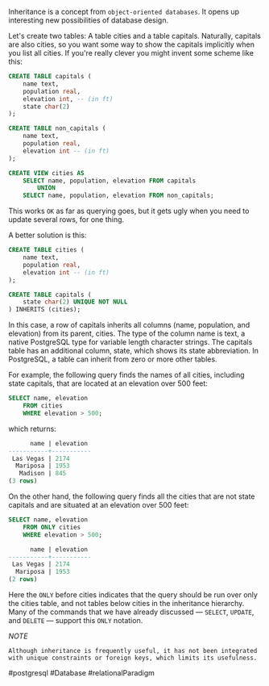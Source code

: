Inheritance is a concept from `object-oriented databases`. It opens up interesting new possibilities of database design.

Let's create two tables: A table cities and a table capitals. Naturally, capitals are also cities, so you want some way to show the capitals implicitly when you list all cities. If you're really clever you might invent some scheme like this:

```SQL
CREATE TABLE capitals (
	name text,
	population real,
	elevation int, -- (in ft)
	state char(2)
);
```

```SQL
CREATE TABLE non_capitals (
	name text,
	population real,
	elevation int -- (in ft)
);
```

```SQL
CREATE VIEW cities AS
	SELECT name, population, elevation FROM capitals
		UNION
	SELECT name, population, elevation FROM non_capitals;
```

This works `OK` as far as querying goes, but it gets ugly when you need to update several rows, for one thing.

A better solution is this:

```SQL
CREATE TABLE cities (
	name text,
	population real,
	elevation int -- (in ft)
);
```

```SQL
CREATE TABLE capitals (
	state char(2) UNIQUE NOT NULL
) INHERITS (cities);
```

In this case, a row of capitals inherits all columns (name, population, and elevation) from
its parent, cities. The type of the column name is text, a native PostgreSQL type for variable length character strings. The capitals table has an additional column, state, which shows its state abbreviation. In PostgreSQL, a table can inherit from zero or more other tables.

For example, the following query finds the names of all cities, including state capitals, that are located at an elevation over 500 feet:

```SQL
SELECT name, elevation
	FROM cities
	WHERE elevation > 500;
```

which returns:

```SQL
	  name | elevation
-----------+-----------
 Las Vegas | 2174
  Mariposa | 1953
   Madison | 845
(3 rows)
```

On the other hand, the following query finds all the cities that are not state capitals and are situated at an elevation over 500 feet:

```SQL
SELECT name, elevation
	FROM ONLY cities
	WHERE elevation > 500;
```

```SQL
	  name | elevation
-----------+-----------
 Las Vegas | 2174  
  Mariposa | 1953
(2 rows)
```

Here the `ONLY` before cities indicates that the query should be run over only the cities table, and not tables below cities in the inheritance hierarchy. Many of the commands that we have already discussed — `SELECT`, `UPDATE`, and `DELETE` — support this `ONLY` notation.

*NOTE*

`Although inheritance is frequently useful, it has not been integrated with unique constraints or foreign keys, which limits its usefulness.`

#postgresql #Database #relationalParadigm